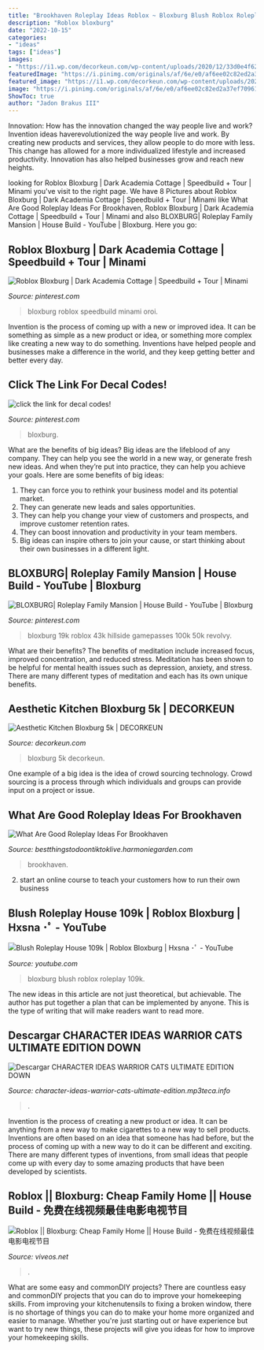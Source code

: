 ```yaml
---
title: "Brookhaven Roleplay Ideas Roblox ~ Bloxburg Blush Roblox Roleplay 109k"
description: "Roblox bloxburg"
date: "2022-10-15"
categories:
- "ideas"
tags: ["ideas"]
images:
- "https://i1.wp.com/decorkeun.com/wp-content/uploads/2020/12/33d0e4f622ee9a91d1fc2fce1772cf59.jpg?resize=768%2C960&amp;ssl=1"
featuredImage: "https://i.pinimg.com/originals/af/6e/e0/af6ee02c82ed2a37ef70961c149d185b.jpg"
featured_image: "https://i1.wp.com/decorkeun.com/wp-content/uploads/2020/12/33d0e4f622ee9a91d1fc2fce1772cf59.jpg?resize=768%2C960&amp;ssl=1"
image: "https://i.pinimg.com/originals/af/6e/e0/af6ee02c82ed2a37ef70961c149d185b.jpg"
ShowToc: true
author: "Jadon Brakus III"
---
```



Innovation: How has the innovation changed the way people live and work?
Invention ideas haverevolutionized the way people live and work. By creating new products and services, they allow people to do more with less. This change has allowed for a more individualized lifestyle and increased productivity. Innovation has also helped businesses grow and reach new heights.

	

		
looking for Roblox Bloxburg | Dark Academia Cottage | Speedbuild + Tour | Minami you've visit to the right page. We have 8 Pictures about Roblox Bloxburg | Dark Academia Cottage | Speedbuild + Tour | Minami like What Are Good Roleplay Ideas For Brookhaven, Roblox Bloxburg | Dark Academia Cottage | Speedbuild + Tour | Minami and also BLOXBURG| Roleplay Family Mansion | House Build - YouTube | Bloxburg. Here you go:
		
    
## Roblox Bloxburg | Dark Academia Cottage | Speedbuild + Tour | Minami

<img loading=lazy src="https://i.pinimg.com/736x/c2/43/1a/c2431a6fe8ec0d98218076d3ded40129.jpg" onerror="this.onerror=null;this.src='https://tse2.mm.bing.net/th?id=OIP.10IN1xG5a96SVwj3o_U2vAHaEK&amp;pid=15.1';" alt="Roblox Bloxburg | Dark Academia Cottage | Speedbuild + Tour | Minami">

_Source: pinterest.com_

>bloxburg roblox speedbuild minami oroi. 

	

Invention is the process of coming up with a new or improved idea. It can be something as simple as a new product or idea, or something more complex like creating a new way to do something. Inventions have helped people and businesses make a difference in the world, and they keep getting better and better every day.

    
## Click The Link For Decal Codes!

<img loading=lazy src="https://i.pinimg.com/736x/bb/cd/0f/bbcd0feaf2ac43f9e2b1b8349973cdea.jpg" onerror="this.onerror=null;this.src='https://tse1.mm.bing.net/th?id=OIP.zUihTWefUXjb5UNY-Ltd1QHaDl&amp;pid=15.1';" alt="click the link for decal codes!">

_Source: pinterest.com_

>bloxburg. 

	

What are the benefits of big ideas?
Big ideas are the lifeblood of any company. They can help you see the world in a new way, or generate fresh new ideas. And when they’re put into practice, they can help you achieve your goals. Here are some benefits of big ideas: 
1. They can force you to rethink your business model and its potential market.
2. They can generate new leads and sales opportunities.
3. They can help you change your view of customers and prospects, and improve customer retention rates. 
4. They can boost innovation and productivity in your team members. 
5. Big ideas can inspire others to join your cause, or start thinking about their own businesses in a different light. 

    
## BLOXBURG| Roleplay Family Mansion | House Build - YouTube | Bloxburg

<img loading=lazy src="https://i.pinimg.com/736x/e5/68/0a/e5680a8a4a10dba4b383cb1169a51f61.jpg" onerror="this.onerror=null;this.src='https://tse1.mm.bing.net/th?id=OIP.LgbVeCrcJXFImwG2SDikXQHaFj&amp;pid=15.1';" alt="BLOXBURG| Roleplay Family Mansion | House Build - YouTube | Bloxburg">

_Source: pinterest.com_

>bloxburg 19k roblox 43k hillside gamepasses 100k 50k revolvy. 

	

What are their benefits?
The benefits of meditation include increased focus, improved concentration, and reduced stress. Meditation has been shown to be helpful for mental health issues such as depression, anxiety, and stress. There are many different types of meditation and each has its own unique benefits.

    
## Aesthetic Kitchen Bloxburg 5k | DECORKEUN

<img loading=lazy src="https://i1.wp.com/decorkeun.com/wp-content/uploads/2020/12/33d0e4f622ee9a91d1fc2fce1772cf59.jpg?resize=768%2C960&amp;ssl=1" onerror="this.onerror=null;this.src='https://tse4.mm.bing.net/th?id=OIP.bbIP27l6zs2dByAZ741arAHaJQ&amp;pid=15.1';" alt="Aesthetic Kitchen Bloxburg 5k | DECORKEUN">

_Source: decorkeun.com_

>bloxburg 5k decorkeun. 

	

One example of a big idea is the idea of crowd sourcing technology. Crowd sourcing is a process through which individuals and groups can provide input on a project or issue.

    
## What Are Good Roleplay Ideas For Brookhaven

<img loading=lazy src="https://i.pinimg.com/originals/af/6e/e0/af6ee02c82ed2a37ef70961c149d185b.jpg" onerror="this.onerror=null;this.src='https://tse4.mm.bing.net/th?id=OIP.ZbvRnstCQMPHpdcT5942-AHaFj&amp;pid=15.1';" alt="What Are Good Roleplay Ideas For Brookhaven">

_Source: bestthingstodoontiktoklive.harmoniegarden.com_

>brookhaven. 

	

2. start an online course to teach your customers how to run their own business 

    
## Blush Roleplay House 109k | Roblox Bloxburg | Hxsna ･ﾟ - YouTube

<img loading=lazy src="https://i.ytimg.com/vi/q1lendwCSbQ/maxresdefault.jpg" onerror="this.onerror=null;this.src='https://tse3.mm.bing.net/th?id=OIP.tzKe-xeuFrdbOYja25Vd2AHaEK&amp;pid=15.1';" alt="Blush Roleplay House 109k | Roblox Bloxburg | Hxsna ･ﾟ - YouTube">

_Source: youtube.com_

>bloxburg blush roblox roleplay 109k. 

	

The new ideas in this article are not just theoretical, but achievable. The author has put together a plan that can be implemented by anyone. This is the type of writing that will make readers want to read more.

    
## Descargar CHARACTER IDEAS WARRIOR CATS ULTIMATE EDITION DOWN

<img loading=lazy src="https://img.youtube.com/vi/WHb5LbVtHMA/0.jpg" onerror="this.onerror=null;this.src='https://tse3.mm.bing.net/th?id=OIP.jR8Pd8_QY967EvdQW2luQwHaFj&amp;pid=15.1';" alt="Descargar CHARACTER IDEAS WARRIOR CATS ULTIMATE EDITION DOWN">

_Source: character-ideas-warrior-cats-ultimate-edition.mp3teca.info_

>. 

	

Invention is the process of creating a new product or idea. It can be anything from a new way to make cigarettes to a new way to sell products. Inventions are often based on an idea that someone has had before, but the process of coming up with a new way to do it can be different and exciting. There are many different types of inventions, from small ideas that people come up with every day to some amazing products that have been developed by scientists.

    
## Roblox || Bloxburg: Cheap Family Home || House Build - 免费在线视频最佳电影电视节目

<img loading=lazy src="https://www.viveos.net/image/w7U8MQbRPqk/maxresdefault.jpg" onerror="this.onerror=null;this.src='https://tse4.mm.bing.net/th?id=OIP.x8pbk5skBa1zBvX0X6oBlAHaEK&amp;pid=15.1';" alt="Roblox || Bloxburg: Cheap Family Home || House Build - 免费在线视频最佳电影电视节目">

_Source: viveos.net_

>. 

	

What are some easy and commonDIY projects?
There are countless easy and commonDIY projects that you can do to improve your homekeeping skills. From improving your kitchenutensils to fixing a broken window, there is no shortage of things you can do to make your home more organized and easier to manage. Whether you're just starting out or have experience but want to try new things, these projects will give you ideas for how to improve your homekeeping skills.

